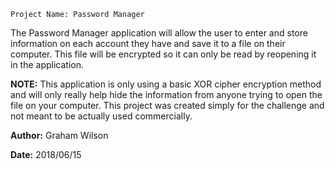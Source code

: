     Project Name: Password Manager

The Password Manager application will allow the user to enter
and store information on each account they have and save it to a
file on their computer. This file will be encrypted so it can only
be read by reopening it in the application.

<b>NOTE:</b> This application is only using a basic XOR cipher encryption
method and will only really help hide the information from anyone
trying to open the file on your computer. This project was created
simply for the challenge and not meant to be actually used
commercially.

<b>Author:</b>
Graham Wilson

<b>Date:</b>
2018/06/15